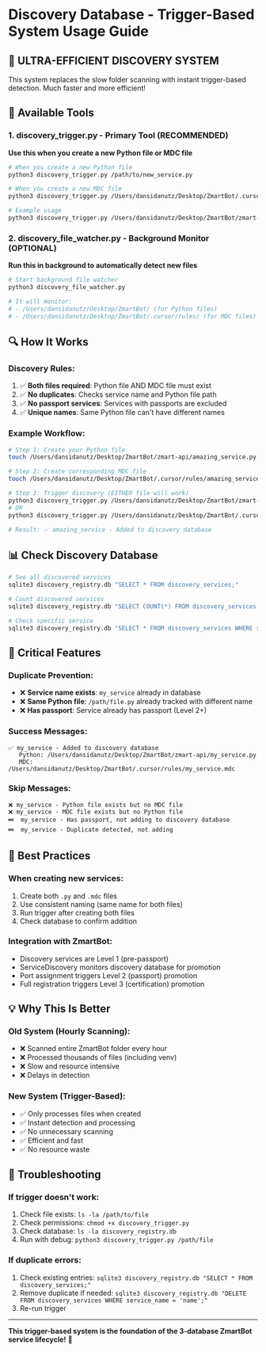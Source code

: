 # Discovery Database - Trigger-Based System Usage Guide

## 🚀 **ULTRA-EFFICIENT DISCOVERY SYSTEM**

This system replaces the slow folder scanning with instant trigger-based detection. Much faster and more efficient!

## 📁 **Available Tools**

### 1. **discovery_trigger.py** - Primary Tool (RECOMMENDED)
**Use this when you create a new Python file or MDC file**

```bash
# When you create a new Python file
python3 discovery_trigger.py /path/to/new_service.py

# When you create a new MDC file  
python3 discovery_trigger.py /Users/dansidanutz/Desktop/ZmartBot/.cursor/rules/new_service.mdc

# Example usage
python3 discovery_trigger.py /Users/dansidanutz/Desktop/ZmartBot/zmart-api/my_new_service.py
```

### 2. **discovery_file_watcher.py** - Background Monitor (OPTIONAL)
**Run this in background to automatically detect new files**

```bash
# Start background file watcher
python3 discovery_file_watcher.py

# It will monitor:
# - /Users/dansidanutz/Desktop/ZmartBot/ (for Python files)
# - /Users/dansidanutz/Desktop/ZmartBot/.cursor/rules/ (for MDC files)
```

## 🔍 **How It Works**

### Discovery Rules:
1. ✅ **Both files required**: Python file AND MDC file must exist
2. ✅ **No duplicates**: Checks service name and Python file path
3. ✅ **No passport services**: Services with passports are excluded
4. ✅ **Unique names**: Same Python file can't have different names

### Example Workflow:
```bash
# Step 1: Create your Python file
touch /Users/dansidanutz/Desktop/ZmartBot/zmart-api/amazing_service.py

# Step 2: Create corresponding MDC file
touch /Users/dansidanutz/Desktop/ZmartBot/.cursor/rules/amazing_service.mdc

# Step 3: Trigger discovery (EITHER file will work)
python3 discovery_trigger.py /Users/dansidanutz/Desktop/ZmartBot/zmart-api/amazing_service.py
# OR
python3 discovery_trigger.py /Users/dansidanutz/Desktop/ZmartBot/.cursor/rules/amazing_service.mdc

# Result: ✅ amazing_service - Added to discovery database
```

## 📊 **Check Discovery Database**

```bash
# See all discovered services
sqlite3 discovery_registry.db "SELECT * FROM discovery_services;"

# Count discovered services
sqlite3 discovery_registry.db "SELECT COUNT(*) FROM discovery_services WHERE status = 'DISCOVERED';"

# Check specific service
sqlite3 discovery_registry.db "SELECT * FROM discovery_services WHERE service_name = 'your_service';"
```

## 🚨 **Critical Features**

### Duplicate Prevention:
- ❌ **Service name exists**: `my_service` already in database
- ❌ **Same Python file**: `/path/file.py` already tracked with different name
- ❌ **Has passport**: Service already has passport (Level 2+)

### Success Messages:
```
✅ my_service - Added to discovery database
   Python: /Users/dansidanutz/Desktop/ZmartBot/zmart-api/my_service.py
   MDC: /Users/dansidanutz/Desktop/ZmartBot/.cursor/rules/my_service.mdc
```

### Skip Messages:
```
❌ my_service - Python file exists but no MDC file
❌ my_service - MDC file exists but no Python file  
⏭️  my_service - Has passport, not adding to discovery database
⏭️  my_service - Duplicate detected, not adding
```

## 🎯 **Best Practices**

### When creating new services:
1. Create both `.py` and `.mdc` files
2. Use consistent naming (same name for both files)
3. Run trigger after creating both files
4. Check database to confirm addition

### Integration with ZmartBot:
- Discovery services are Level 1 (pre-passport)
- ServiceDiscovery monitors discovery database for promotion
- Port assignment triggers Level 2 (passport) promotion
- Full registration triggers Level 3 (certification) promotion

## 💡 **Why This Is Better**

### Old System (Hourly Scanning):
- ❌ Scanned entire ZmartBot folder every hour
- ❌ Processed thousands of files (including venv)
- ❌ Slow and resource intensive
- ❌ Delays in detection

### New System (Trigger-Based):
- ✅ Only processes files when created
- ✅ Instant detection and processing
- ✅ No unnecessary scanning
- ✅ Efficient and fast
- ✅ No resource waste

## 🔧 **Troubleshooting**

### If trigger doesn't work:
1. Check file exists: `ls -la /path/to/file`
2. Check permissions: `chmod +x discovery_trigger.py`
3. Check database: `ls -la discovery_registry.db`
4. Run with debug: `python3 discovery_trigger.py /path/file`

### If duplicate errors:
1. Check existing entries: `sqlite3 discovery_registry.db "SELECT * FROM discovery_services;"`
2. Remove duplicate if needed: `sqlite3 discovery_registry.db "DELETE FROM discovery_services WHERE service_name = 'name';"`
3. Re-run trigger

---

**This trigger-based system is the foundation of the 3-database ZmartBot service lifecycle!** 🚀